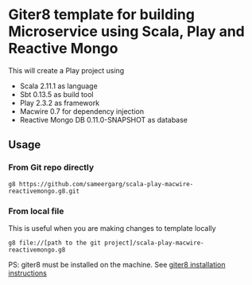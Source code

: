 # Giter8 template for building Microservice using Scala, Play and Reactive Mongo
    
This will create a Play project using

* Scala 2.11.1 as language
* Sbt 0.13.5 as build tool
* Play 2.3.2 as framework
* Macwire 0.7 for dependency injection
* Reactive Mongo DB 0.11.0-SNAPSHOT as database
  
    
## Usage
### From Git repo directly    
    
    g8 https://github.com/sameergarg/scala-play-macwire-reactivemongo.g8.git

### From local file
This is useful when you are making changes to template locally

    g8 file://[path to the git project]/scala-play-macwire-reactivemongo.g8
        
PS: giter8 must be installed on the machine. See [giter8 installation instructions](https://github.com/n8han/giter8#installation "giter8 installation instructions")
    
